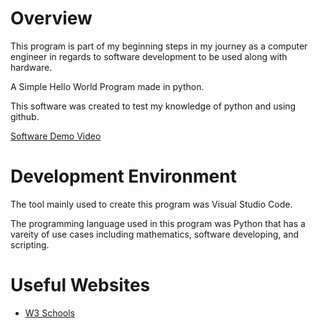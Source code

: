 # Overview

This program is part of my beginning steps in my journey as a computer engineer in regards to software development to be used along with hardware.

A Simple Hello World Program made in python.

This software was created to test my knowledge of python and using github.

[Software Demo Video](https://youtu.be/4OZyk79wu_Y)

# Development Environment

The tool mainly used to create this program was Visual Studio Code.

The programming language used in this program was Python that has a vareity of use cases including mathematics, software developing, and scripting.

# Useful Websites

* [W3 Schools](https://www.w3schools.com/python/)

